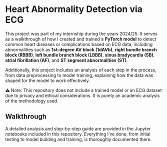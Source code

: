 # Heart Abnormality Detection via ECG
This project was part of my internship during the years 2024/25. It serves as a walkthrough of how I created and trained a **PyTorch model** to detect common heart diseases or complications
based on ECG data, including abnormalities such as **1st-degree AV block (1dAVb)**, **right bundle branch block (RBBB)**, **left bundle branch block (LBBB)**, **sinus bradycardia (SB)**, **atrial fibrillation (AF)**, and **ST segment abnormalities (ST)**.

Additionally, this project includes an analysis of each step in the process, from data preprocessing to model training, explaining how the data was shaped for the model to work effectively.

⚠️ Note: This repository does not include a trained model or an ECG dataset due to privacy and ethical considerations. It is purely an academic analysis of the methodology used.

## Walkthrough
A detailed analysis and step-by-step guide are provided in the Jupyter notebooks included in this repository. Everything I’ve done, from initial testing to model building and training, is thoroughly documented there.
